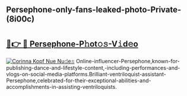 ## Persephone-only-fans​-leaked-photo​-Private-(8i00c)


# <h2><a href="https://mediaupload.pro?title=Persephone&ref=git">🔗👉 🔴 Persephone-P𝚑ot𝚘𝚜-V𝚒d𝚎o</a></h2>

[![Corinna Kopf Nue Nu𝚍e𝚜](https://i.imgur.com/0qMVB7G.gif)](https://mediaupload.pro?title=Persephone&ref=git)
Online-influencer-Persephone,known-for-publishing-dance-and-lifestyle-content,-including-performances-and-vlogs-on-social-media-platforms.Brilliant-ventriloquist-assistant-Persephone,celebrated-for-their-exceptional-abilities-and-accomplishments-in-assisting-ventriloquists.  